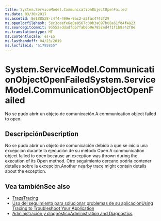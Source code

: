 ```yaml
---
title: System.ServiceModel.CommunicationObjectOpenFailed
ms.date: 03/30/2017
ms.assetid: 8e188528-c4f4-499e-9ac2-a2fac4742f29
ms.openlocfilehash: 5ec3ceefe6e0a0567c80b3a097b00a61fd4f4823
ms.sourcegitcommit: 9b552addadfb57fab0b9e7852ed4f1f1b8a42f8e
ms.translationtype: MT
ms.contentlocale: es-ES
ms.lasthandoff: 04/23/2019
ms.locfileid: "61795855"
---
```

# <a name="systemservicemodelcommunicationobjectopenfailed"></a><span data-ttu-id="33b93-102">System.ServiceModel.CommunicationObjectOpenFailed</span><span class="sxs-lookup"><span data-stu-id="33b93-102">System.ServiceModel.CommunicationObjectOpenFailed</span></span>
<span data-ttu-id="33b93-103">No se pudo abrir un objeto de comunicación.</span><span class="sxs-lookup"><span data-stu-id="33b93-103">A communication object failed to open.</span></span>  
  
## <a name="description"></a><span data-ttu-id="33b93-104">Descripción</span><span class="sxs-lookup"><span data-stu-id="33b93-104">Description</span></span>  
 <span data-ttu-id="33b93-105">No se pudo abrir un objeto de comunicación debido a que se inició una excepción durante la ejecución de su método Open.</span><span class="sxs-lookup"><span data-stu-id="33b93-105">A communication object failed to open because an exception was thrown during the execution of its Open method.</span></span> <span data-ttu-id="33b93-106">Otro seguimiento cercano podría contener detalles sobre la excepción.</span><span class="sxs-lookup"><span data-stu-id="33b93-106">Another nearby trace might contain details about the exception.</span></span>  
  
## <a name="see-also"></a><span data-ttu-id="33b93-107">Vea también</span><span class="sxs-lookup"><span data-stu-id="33b93-107">See also</span></span>

- [<span data-ttu-id="33b93-108">Traza</span><span class="sxs-lookup"><span data-stu-id="33b93-108">Tracing</span></span>](../../../../../docs/framework/wcf/diagnostics/tracing/index.md)
- [<span data-ttu-id="33b93-109">Uso del seguimiento para solucionar problemas de su aplicación</span><span class="sxs-lookup"><span data-stu-id="33b93-109">Using Tracing to Troubleshoot Your Application</span></span>](../../../../../docs/framework/wcf/diagnostics/tracing/using-tracing-to-troubleshoot-your-application.md)
- [<span data-ttu-id="33b93-110">Administración y diagnóstico</span><span class="sxs-lookup"><span data-stu-id="33b93-110">Administration and Diagnostics</span></span>](../../../../../docs/framework/wcf/diagnostics/index.md)
